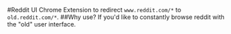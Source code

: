 #Reddit UI 
Chrome Extension to redirect `www.reddit.com/*` to `old.reddit.com/*`.
##Why use?
If you'd like to constantly browse reddit with the "old" user interface.